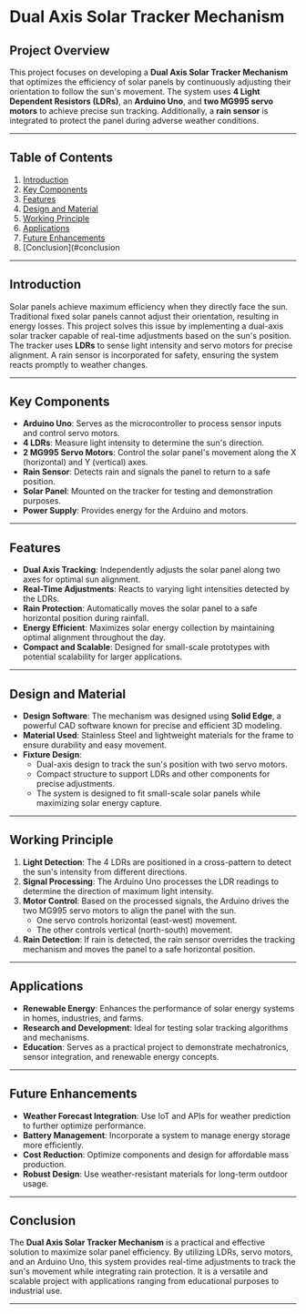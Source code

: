 
# Dual Axis Solar Tracker Mechanism

## Project Overview

This project focuses on developing a **Dual Axis Solar Tracker Mechanism** that optimizes the efficiency of solar panels by continuously adjusting their orientation to follow the sun's movement. The system uses **4 Light Dependent Resistors (LDRs)**, an **Arduino Uno**, and **two MG995 servo motors** to achieve precise sun tracking. Additionally, a **rain sensor** is integrated to protect the panel during adverse weather conditions.

---

## Table of Contents
1. [Introduction](#introduction)
2. [Key Components](#key-components)
3. [Features](#features)
4. [Design and Material](#design-and-material)
5. [Working Principle](#working-principle)
6. [Applications](#applications)
7. [Future Enhancements](#future-enhancements)
8. [Conclusion](#conclusion

---

## Introduction

Solar panels achieve maximum efficiency when they directly face the sun. Traditional fixed solar panels cannot adjust their orientation, resulting in energy losses. This project solves this issue by implementing a dual-axis solar tracker capable of real-time adjustments based on the sun's position. The tracker uses **LDRs** to sense light intensity and servo motors for precise alignment. A rain sensor is incorporated for safety, ensuring the system reacts promptly to weather changes.

---

## Key Components

- **Arduino Uno**: Serves as the microcontroller to process sensor inputs and control servo motors.
- **4 LDRs**: Measure light intensity to determine the sun's direction.
- **2 MG995 Servo Motors**: Control the solar panel's movement along the X (horizontal) and Y (vertical) axes.
- **Rain Sensor**: Detects rain and signals the panel to return to a safe position.
- **Solar Panel**: Mounted on the tracker for testing and demonstration purposes.
- **Power Supply**: Provides energy for the Arduino and motors.

---

## Features

- **Dual Axis Tracking**: Independently adjusts the solar panel along two axes for optimal sun alignment.
- **Real-Time Adjustments**: Reacts to varying light intensities detected by the LDRs.
- **Rain Protection**: Automatically moves the solar panel to a safe horizontal position during rainfall.
- **Energy Efficient**: Maximizes solar energy collection by maintaining optimal alignment throughout the day.
- **Compact and Scalable**: Designed for small-scale prototypes with potential scalability for larger applications.

---

## Design and Material

- **Design Software**: The mechanism was designed using **Solid Edge**, a powerful CAD software known for precise and efficient 3D modeling.
- **Material Used**: Stainless Steel and lightweight materials for the frame to ensure durability and easy movement.
- **Fixture Design**: 
  - Dual-axis design to track the sun's position with two servo motors.
  - Compact structure to support LDRs and other components for precise adjustments.
  - The system is designed to fit small-scale solar panels while maximizing solar energy capture.
 
---

## Working Principle

1. **Light Detection**: The 4 LDRs are positioned in a cross-pattern to detect the sun's intensity from different directions.
2. **Signal Processing**: The Arduino Uno processes the LDR readings to determine the direction of maximum light intensity.
3. **Motor Control**: Based on the processed signals, the Arduino drives the two MG995 servo motors to align the panel with the sun.
   - One servo controls horizontal (east-west) movement.
   - The other controls vertical (north-south) movement.
4. **Rain Detection**: If rain is detected, the rain sensor overrides the tracking mechanism and moves the panel to a safe horizontal position.

---

## Applications

- **Renewable Energy**: Enhances the performance of solar energy systems in homes, industries, and farms.
- **Research and Development**: Ideal for testing solar tracking algorithms and mechanisms.
- **Education**: Serves as a practical project to demonstrate mechatronics, sensor integration, and renewable energy concepts.

---

## Future Enhancements

- **Weather Forecast Integration**: Use IoT and APIs for weather prediction to further optimize performance.
- **Battery Management**: Incorporate a system to manage energy storage more efficiently.
- **Cost Reduction**: Optimize components and design for affordable mass production.
- **Robust Design**: Use weather-resistant materials for long-term outdoor usage.

---

## Conclusion

The **Dual Axis Solar Tracker Mechanism** is a practical and effective solution to maximize solar panel efficiency. By utilizing LDRs, servo motors, and an Arduino Uno, this system provides real-time adjustments to track the sun's movement while integrating rain protection. It is a versatile and scalable project with applications ranging from educational purposes to industrial use.

---

